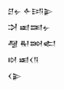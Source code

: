 <div class='block'>
<div class='line'>𒆪𒉡 𒅆𒅀𒉌</div>
<div class='line'>𒋫 𒀜𒌅𒉡</div>
<div class='line'>𒆷 𒊑𒇷𒅗</div>
<div class='line'>𒊭 𒀜𒌋𒀀</div>
<div class='line'>𒌋𒉌</div>
</div>